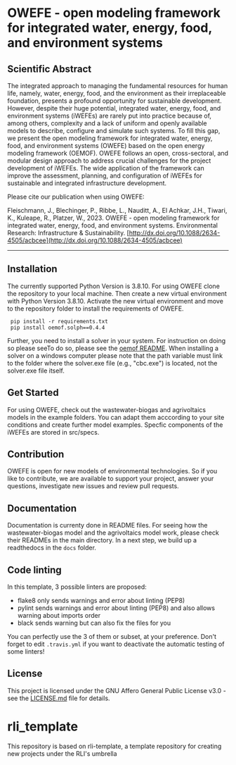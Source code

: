 # OWEFE - open modeling framework for integrated water, energy, food, and environment systems

## Scientific Abstract
The integrated approach to managing the fundamental resources for human life, namely, water, energy, food, and the environment as their irreplaceable foundation, presents a profound opportunity for sustainable development. However, despite their huge potential, integrated water, energy, food, and environment systems (iWEFEs) are rarely put into practice because of, among others, complexity and a lack of uniform and openly available models to describe, configure and simulate such systems. To fill this gap, we present the open modeling framework for integrated water, energy, food, and environment systems (OWEFE) based on the open energy modeling framework (OEMOF). OWEFE follows an open, cross-sectoral, and modular design approach to address crucial challenges for the project development of iWEFEs.  The wide application of the framework can improve the assessment, planning, and configuration of iWEFEs for sustainable and integrated infrastructure development.

Please cite our publication when using OWEFE:

Fleischmann, J., Blechinger, P., Ribbe, L., Nauditt, A., El Achkar, J.H., Tiwari, K., Kuleape, R., Platzer, W., 2023. OWEFE - open modeling framework for integrated water, energy, food, and environment systems. Environmental Research: Infrastructure & Sustainability. [http://dx.doi.org/10.1088/2634-4505/acbcee](http://dx.doi.org/10.1088/2634-4505/acbcee)



___
## Installation

The currently supported Python Version is 3.8.10. For using OWEFE clone the repository to your local machine. Then create a new virtual environment with Python Version 3.8.10. Activate the new virtual environment and move to the repository folder to install the requirements of OWEFE.

     pip install -r requirements.txt
     pip install oemof.solph==0.4.4

Further, you need to install a solver in your system. For instruction on doing so please seeTo do so, please see the [oemof README](https://github.com/oemof/oemof-solph#readme). When installing a solver on a windows computer please note that the path variable must link to the folder where the solver.exe file (e.g., "cbc.exe") is located, not the solver.exe file itself.

## Get Started

For using OWEFE, check out the wastewater-biogas and agrivoltaics models in the example folders. You can adapt them acccording to your site conditions and create further model examples. Specfic components of the iWEFEs are stored in src/specs.

## Contribution

OWEFE is open for new models of environmental technologies. So if you like to contribute, we are available to support your project, answer your questions, investigate new issues and review pull requests.


## Documentation

Documentation is currenty done in README files. For seeing how the wastewater-biogas model and the agrivoltaics model work, please check their READMEs in the main directory. In a next step, we build up a readthedocs in the `docs` folder.

## Code linting

In this template, 3 possible linters are proposed:
- flake8 only sends warnings and error about linting (PEP8)
- pylint sends warnings and error about linting (PEP8) and also allows warning about imports order
- black sends warning but can also fix the files for you

You can perfectly use the 3 of them or subset, at your preference. Don't forget to edit `.travis.yml` if you want to deactivate the automatic testing of some linters!

## License

This project is licensed under the GNU Affero General Public License v3.0 - see the [LICENSE.md](https://github.com/rl-institut/OWEFE/blob/master/LICENSE) file for details.

# rli_template

This repository is based on rli-template, a template repository for creating new projects under the RLI's umbrella
